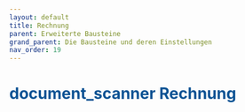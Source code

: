 ```yaml
---
layout: default
title: Rechnung
parent: Erweiterte Bausteine
grand_parent: Die Bausteine und deren Einstellungen
nav_order: 19
---
```


# <span style="color:#0b5394"><span class="material-icons">document_scanner</span> **Rechnung**</span>
